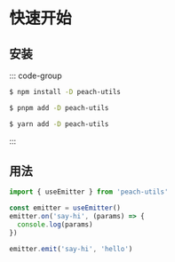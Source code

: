 # 快速开始

## 安装

::: code-group

```sh [npm]
$ npm install -D peach-utils
```

```sh [pnpm]
$ pnpm add -D peach-utils
```

```sh [yarn]
$ yarn add -D peach-utils
```

:::

## 用法

```js
import { useEmitter } from 'peach-utils'

const emitter = useEmitter()
emitter.on('say-hi', (params) => {
  console.log(params)
})

emitter.emit('say-hi', 'hello')
```

